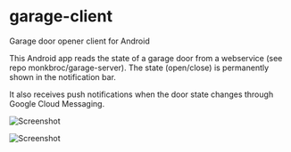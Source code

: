 garage-client
=============

Garage door opener client for Android

This Android app reads the state of a garage door from a webservice (see repo monkbroc/garage-server). The state (open/close) is permanently shown in the notification bar.

It also receives push notifications when the door state changes through Google Cloud Messaging.

![Screenshot](https://raw.github.com/monkbroc/garage-client/master/screenshots/Screenshot_2013-07-29-21-09-28.png)

![Screenshot](https://raw.github.com/monkbroc/garage-client/master/screenshots/Screenshot_2013-07-29-21-09-13.png)

